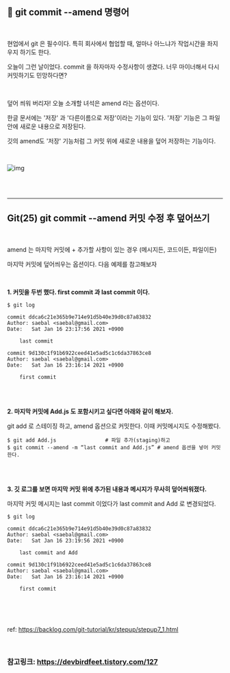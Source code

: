 ## 🛴 git commit --amend 명령어

 <br>

현업에서 git 은 필수이다. 특히 회사에서 협업할 때, 얼마나 아느냐가 작업시간을 좌지우지 하기도 한다.

오늘이 그런 날이었다. commit 을 하자마자 수정사항이 생겼다. 너무 마이너해서 다시 커밋하기도 민망하다면?

 <br>

덮어 씌워 버리자! 오늘 소개할 녀석은 amend 라는 옵션이다. 

한글 문서에는 '저장' 과 '다른이름으로 저장'이라는 기능이 있다. '저장' 기능은 그 파일 안에 새로운 내용으로 저장된다.

깃의 amend도 '저장' 기능처럼 그 커밋 위에 새로운 내용을 덮어 저장하는 기능이다.

 <br>

![img](https://blog.kakaocdn.net/dn/tUasL/btrdBp7WVmz/pIc3lJV9ztxQNtZb1cXpvK/img.png)

 <br>

 <br>

------

## Git(25) git commit --amend 커밋 수정 후 덮어쓰기

 

 <br>

amend 는 마지막 커밋에 + 추가할 사항이 있는 경우 (메시지든, 코드이든, 파일이든) 

마지막 커밋에 덮어씌우는 옵션이다. 다음 예제를 참고해보자

 

 <br>

**1. 커밋을 두번 했다. first commit 과 last commit 이다.**

```
$ git log

commit ddca6c21e365b9e714e91d5b40e39d0c87a83832
Author: saebal <saebal@gmail.com>
Date:   Sat Jan 16 23:17:56 2021 +0900

    last commit 

commit 9d130c1f91b6922ceed41e5ad5c1c6da37863ce8
Author: saebal <saebal@gmail.com>
Date:   Sat Jan 16 23:16:14 2021 +0900

    first commit
```

 

 <br>

 <br>

**2. 마지막 커밋에 Add.js 도 포함시키고 싶다면 아래와 같이 해보자.**

git add 로 스테이징 하고, amend 옵션으로 커밋한다. 이때 커밋메시지도 수정해봤다.

```
$ git add Add.js				# 파일 추가(staging)하고 
$ git commit --amend -m “last commit and Add.js” # amend 옵션을 넣어 커밋한다.
```

 <br>

 <br>

**3. 깃 로그를 보면 마지막 커밋 위에 추가된 내용과 메시지가 무사히 덮어씌워졌다.**

마지막 커밋 메시지는 last commit 이었다가 last commit and Add 로 변경되었다.

```
$ git log

commit ddca6c21e365b9e714e91d5b40e39d0c87a83832
Author: saebal <saebal@gmail.com>
Date:   Sat Jan 16 23:19:56 2021 +0900

    last commit and Add

commit 9d130c1f91b6922ceed41e5ad5c1c6da37863ce8
Author: saebal <saebal@gmail.com>
Date:   Sat Jan 16 23:16:14 2021 +0900

    first commit
```

 <br>

 <br>

 <br>

ref: https://backlog.com/git-tutorial/kr/stepup/stepup7_1.html

 <br>

### 참고링크: https://devbirdfeet.tistory.com/127